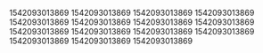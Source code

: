 1542093013869
1542093013869
1542093013869
1542093013869
1542093013869
1542093013869
1542093013869
1542093013869
1542093013869
1542093013869
1542093013869
1542093013869
1542093013869
1542093013869
1542093013869